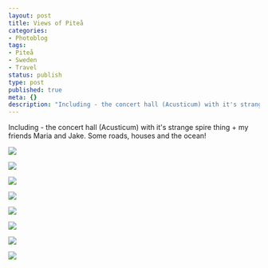 ```yaml
---
layout: post
title: Views of Piteå
categories:
- Photoblog
tags:
- Piteå
- Sweden
- Travel
status: publish
type: post
published: true
meta: {}
description: "Including - the concert hall (Acusticum) with it's strange spire thing + my friends Maria and Jake. Some roads, houses and the ocean!"
---
```


Including - the concert hall (Acusticum) with it's strange spire thing + my friends Maria and Jake. Some roads, houses and the ocean!

![]({{site.baseurl}}/assets/posterous/charlesmartin/10/20101021-viewsofpitea-acousticum.jpg)

![]({{site.baseurl}}/assets/posterous/charlesmartin/10/20101021-viewsofpitea-IMG_5046.jpg)

![]({{site.baseurl}}/assets/posterous/charlesmartin/10/20101021-viewsofpitea-IMG_5070.jpg)

![]({{site.baseurl}}/assets/posterous/charlesmartin/10/20101021-viewsofpitea-IMG_5071.jpg)

![]({{site.baseurl}}/assets/posterous/charlesmartin/10/20101021-viewsofpitea-IMG_5075.jpg)

![]({{site.baseurl}}/assets/posterous/charlesmartin/10/20101021-viewsofpitea-IMG_5077.jpg)

![]({{site.baseurl}}/assets/posterous/charlesmartin/10/20101021-viewsofpitea-IMG_5081.jpg)

![]({{site.baseurl}}/assets/posterous/charlesmartin/10/20101021-viewsofpitea-IMG_5086.jpg)
